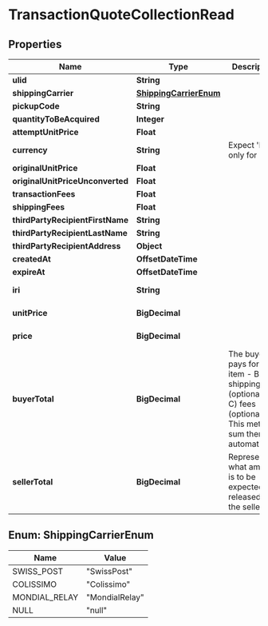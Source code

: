 

# TransactionQuoteCollectionRead



## Properties

| Name | Type | Description | Notes |
|------------ | ------------- | ------------- | -------------|
|**ulid** | **String** |  |  |
|**shippingCarrier** | [**ShippingCarrierEnum**](#ShippingCarrierEnum) |  |  [optional] |
|**pickupCode** | **String** |  |  [optional] |
|**quantityToBeAcquired** | **Integer** |  |  |
|**attemptUnitPrice** | **Float** |  |  [optional] |
|**currency** | **String** | Expect &#39;EUR&#39; only for now. |  [optional] |
|**originalUnitPrice** | **Float** |  |  [optional] |
|**originalUnitPriceUnconverted** | **Float** |  |  [optional] |
|**transactionFees** | **Float** |  |  [optional] |
|**shippingFees** | **Float** |  |  [optional] |
|**thirdPartyRecipientFirstName** | **String** |  |  [optional] |
|**thirdPartyRecipientLastName** | **String** |  |  [optional] |
|**thirdPartyRecipientAddress** | **Object** |  |  [optional] |
|**createdAt** | **OffsetDateTime** |  |  |
|**expireAt** | **OffsetDateTime** |  |  |
|**iri** | **String** |  |  [optional] [readonly] |
|**unitPrice** | **BigDecimal** |  |  [optional] [readonly] |
|**price** | **BigDecimal** |  |  [optional] [readonly] |
|**buyerTotal** | **BigDecimal** | The buyer pays for:  - A) item  - B) shipping (optional)  - C) fees     (optional) This method sum them automatically. |  [optional] [readonly] |
|**sellerTotal** | **BigDecimal** | Represent what amount is to be expected released to the seller. |  [optional] [readonly] |



## Enum: ShippingCarrierEnum

| Name | Value |
|---- | -----|
| SWISS_POST | &quot;SwissPost&quot; |
| COLISSIMO | &quot;Colissimo&quot; |
| MONDIAL_RELAY | &quot;MondialRelay&quot; |
| NULL | &quot;null&quot; |




